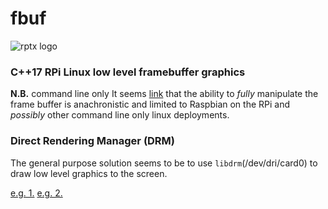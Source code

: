 # fbuf
![rptx logo](https://cldup.com/W9fXBWKrXq.png)
### C++17 RPi Linux low level framebuffer graphics
**N.B.** command line only
It seems [link](https://stackoverflow.com/questions/13907471/linux-framebuffer-graphics-and-vsync) that the ability to *fully* manipulate the frame buffer is anachronistic and limited to Raspbian on the RPi and *possibly* other command line only linux deployments.
### Direct Rendering Manager (DRM) 
The general purpose solution seems to be to use ```libdrm```(/dev/dri/card0) to draw low level graphics to the screen. 

[e.g. 1.](https://github.com/dvdhrm/docs/blob/master/drm-howto/modeset-vsync.c)
[e.g. 2.](http://betteros.org/tut/graphics1.php#fbdev)


